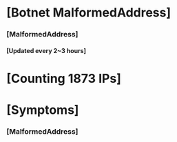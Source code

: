 # [Botnet MalformedAddress]
### [MalformedAddress]
#### [Updated every 2~3 hours]

# [Counting 1873 IPs]

# [Symptoms] 
###   [MalformedAddress]

